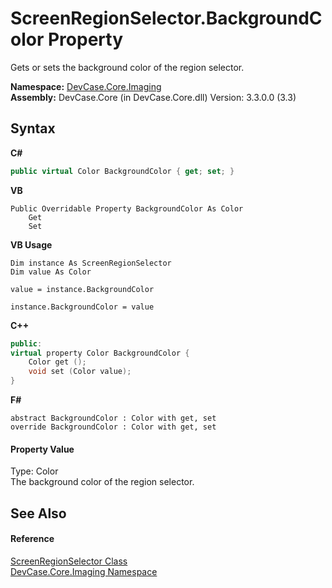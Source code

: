 # ScreenRegionSelector.BackgroundColor Property 
 

Gets or sets the background color of the region selector.

**Namespace:**&nbsp;<a href="N_DevCase_Core_Imaging">DevCase.Core.Imaging</a><br />**Assembly:**&nbsp;DevCase.Core (in DevCase.Core.dll) Version: 3.3.0.0 (3.3)

## Syntax

**C#**<br />
``` C#
public virtual Color BackgroundColor { get; set; }
```

**VB**<br />
``` VB
Public Overridable Property BackgroundColor As Color
	Get
	Set
```

**VB Usage**<br />
``` VB Usage
Dim instance As ScreenRegionSelector
Dim value As Color

value = instance.BackgroundColor

instance.BackgroundColor = value
```

**C++**<br />
``` C++
public:
virtual property Color BackgroundColor {
	Color get ();
	void set (Color value);
}
```

**F#**<br />
``` F#
abstract BackgroundColor : Color with get, set
override BackgroundColor : Color with get, set
```


#### Property Value
Type: Color<br />The background color of the region selector.

## See Also


#### Reference
<a href="T_DevCase_Core_Imaging_ScreenRegionSelector">ScreenRegionSelector Class</a><br /><a href="N_DevCase_Core_Imaging">DevCase.Core.Imaging Namespace</a><br />